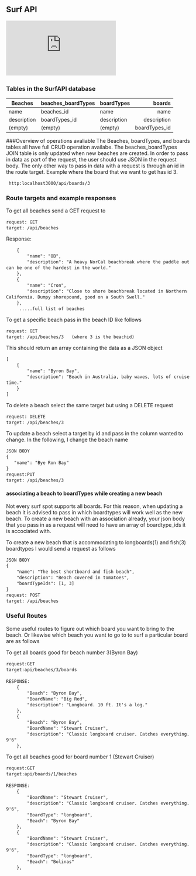 ## Surf API

![image of Entity Relationship Diagram](https://github.com/JSinkler713/surf-API/blob/master/SurfAPI.pdf)

### Tables in the SurfAPI database

Beaches | beaches_boardTypes | boardTypes | boards
------- | ---------------- | ---------- | ---------:
name  | beaches_id | name | name
description  | boardTypes_id | description  | description
(empty)    | (empty)    | (empty)     | boardTypes_id


###Overview of operations avaliable
The Beaches, boardTypes, and boards tables all have full CRUD operation availabe. The beaches_boardTypes JOIN table is only updated when new beaches are created. In order to pass in data as part of the request, the user should use JSON in the request body. The only other way to pass in data with a request is through an id in the route target. Example where the board that we want to get has id 3.
```
 http:localhost3000/api/boards/3
```

### Route targets and example responses
To get all beaches send a GET request to
```
request: GET
target:	/api/beaches
```
Response:
```
    {
        "name": "OB",
        "description": "A heavy NorCal beachbreak where the paddle out can be one of the hardest in the world."
    },
    {
        "name": "Cron",
        "description": "Close to shore beachbreak located in Northern California. Dumpy shorepound, good on a South Swell."
    },
	 .....full list of beaches
```

To get a specific beach pass in the beach ID like follows
```
request: GET	
target: /api/beaches/3   (where 3 is the beachid)
```
This should return an array containing the data as a JSON object
```
[
    {
        "name": "Byron Bay",
        "description": "Beach in Australia, baby waves, lots of cruise time."
    }
]
```
To delete a beach select the same target but using a DELETE request
```
request: DELETE	
target: /api/beaches/3
```
To update a beach select a target by id and pass in the column wanted to change. In the following, I change the beach name
```
JSON BODY
{
   "name": "Bye Ron Bay"
}
request:PUT
target: /api/beaches/3
```
#### associating a beach to boardTypes while creating a new beach
Not every surf spot supports all boards. For this reason, when updating a beach it is advised to pass in which boardtypes will work well as the new beach. To create a new beach with an association already, your json body that you pass in as a request will need to have an array of boardtype_ids it is accociated with.

To create a new beach that is accommodating to longboards(1) and fish(3) boardtypes I would send a request as follows

```
JSON BODY
{
	"name": "The best shortboard and fish beach",
	"description": "Beach covered in tomatoes",
	"boardTypeIds": [1, 3]
}
request: POST
target: /api/beaches
```
### Useful Routes
Some useful routes to figure out which board you want to bring to the beach. Or likewise which beach you want to go to to surf a particular board are as follows

To get all boards good for beach number 3(Byron Bay)
```
request:GET
target:api/beaches/3/boards

RESPONSE:
    {
        "Beach": "Byron Bay",
        "BoardName": "Big Red",
        "description": "Longboard. 10 ft. It's a log."
    },
    {
        "Beach": "Byron Bay",
        "BoardName": "Stewart Cruiser",
        "description": "Classic longboard cruiser. Catches everything. 9'6"
    },
```
To get all beaches good for board number 1 (Stewart Cruiser)
```
request:GET
target:api/boards/1/beaches

RESPONSE:
    {
        "BoardName": "Stewart Cruiser",
        "description": "Classic longboard cruiser. Catches everything. 9'6",
        "BoardType": "longboard",
        "Beach": "Byron Bay"
    },
    {
        "BoardName": "Stewart Cruiser",
        "description": "Classic longboard cruiser. Catches everything. 9'6",
        "BoardType": "longboard",
        "Beach": "Bolinas"
    },
